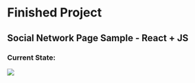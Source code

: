 <h1>Finished Project</h1>
<h2>Social Network Page Sample - React + JS</h2>
<h3>Current State:</h3>
<img src="./readme-assets/rocketseat-reactjs.gif" />